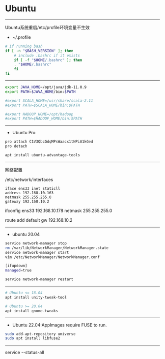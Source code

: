 # Ubuntu




---
Ubuntu系统重启/etc/profile环境变量不生效

- ~/.profile
```sh
# if running bash
if [ -n "$BASH_VERSION" ]; then
    # include .bashrc if it exists
    if [ -f "$HOME/.bashrc" ]; then
	. "$HOME/.bashrc"
    fi
fi
```


---
```sh
export JAVA_HOME=/opt/java/jdk-11.0.9
export PATH=$JAVA_HOME/bin:$PATH

#export SCALA_HOME=/usr/share/scala-2.11
#export PATH=$SCALA_HOME/bin:$PATH

#export HADOOP_HOME=/opt/hadoop
#export PATH=$HADOOP_HOME/bin:$PATH
```

---

- Ubuntu Pro

```sh
pro attach C1V3QbcGdqMPsWaacx1tNPiA1kGed
pro detach

apt install ubuntu-advantage-tools
```
---


网络配置

/etc/network/interfaces
```
iface ens33 inet staticll
address 192.168.10.163
netmask 255.255.255.0
gateway 192.168.10.2
```
ifconfig ens33 192.168.10.178 netmask 255.255.255.0

route add default gw 192.168.10.2


---

- ubuntu 20.04
```sh
service network-manager stop
rm /var/lib/NetworkManager/NetworkManager.state
service network-manager start
vim /etc/NetworkManager/NetworkManager.conf

[ifupdown]
managed=true

service network-manager restart
```
---

```sh
# Ubuntu <= 18.04
apt install unity-tweak-tool

# Ubuntu >= 20.04
apt install gnome-tweaks

```



---
- Ubuntu 22.04:AppImages require FUSE to run.
```sh
sudo add-apt-repository universe
sudo apt install libfuse2

```
---



service --status-all



